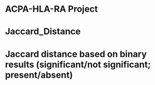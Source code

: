 # ACPA-HLA-RA Project
# Jaccard_Distance
# Jaccard distance based on binary results (significant/not significant; present/absent)
